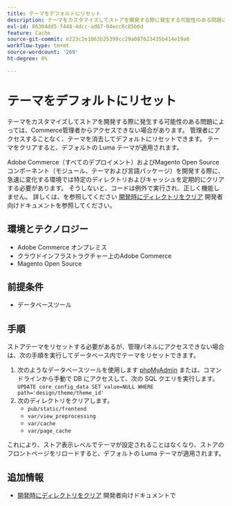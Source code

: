 ```yaml
---
title: テーマをデフォルトにリセット
description: テーマをカスタマイズしてストアを開発する際に発生する可能性のある問題によっては、Commerce管理者からアクセスできない場合があります。 管理者にアクセスすることなく、テーマを消去してデフォルトにリセットできます。 テーマをクリアすると、デフォルトの Luma テーマが適用されます。
exl-id: 86304dd5-f448-4dcc-ad07-04ecc6c85b6d
feature: Cache
source-git-commit: e223c2e1063b25399cc29a087623435b414e19a6
workflow-type: tm+mt
source-wordcount: '269'
ht-degree: 0%

---
```


# テーマをデフォルトにリセット

テーマをカスタマイズしてストアを開発する際に発生する可能性のある問題によっては、Commerce管理者からアクセスできない場合があります。 管理者にアクセスすることなく、テーマを消去してデフォルトにリセットできます。 テーマをクリアすると、デフォルトの Luma テーマが適用されます。

Adobe Commerce（すべてのデプロイメント）およびMagento Open Sourceコンポーネント（モジュール、テーマおよび言語パッケージ）を開発する際に、急速に変化する環境では特定のディレクトリおよびキャッシュを定期的にクリアする必要があります。 そうしないと、コードは例外で実行され、正しく機能しません。 詳しくは、を参照してください [開発時にディレクトリをクリア](https://devdocs.magento.com/guides/v2.2/howdoi/php/php_clear-dirs.html) 開発者向けドキュメントを参照してください。

## 環境とテクノロジー

* Adobe Commerce オンプレミス
* クラウドインフラストラクチャー上のAdobe Commerce
* Magento Open Source

## 前提条件

* データベースツール

## 手順

ストアテーマをリセットする必要があるが、管理パネルにアクセスできない場合は、次の手順を実行してデータベース内でテーマをリセットできます。

1. 次のようなデータベースツールを使用します [phpMyAdmin](https://devdocs.magento.com/guides/v2.2/install-gde/prereq/optional.html#install-optional-phpmyadmin) または、コマンドラインから手動で DB にアクセスして、次の SQL クエリを実行します。 `UPDATE core_config_data SET value=NULL WHERE path='design/theme/theme_id'`
1. 次のディレクトリをクリアします。
   * `pub/static/frontend`
   * `var/view_preprocessing`
   * `var/cache`
   * `var/page_cache`

これにより、ストア表示レベルでテーマが設定されることはなくなり、ストアのフロントページをリロードすると、デフォルトの Luma テーマが適用されます。

## 追加情報

* [開発時にディレクトリをクリア](https://devdocs.magento.com/guides/v2.2/howdoi/php/php_clear-dirs.html) 開発者向けドキュメントで
